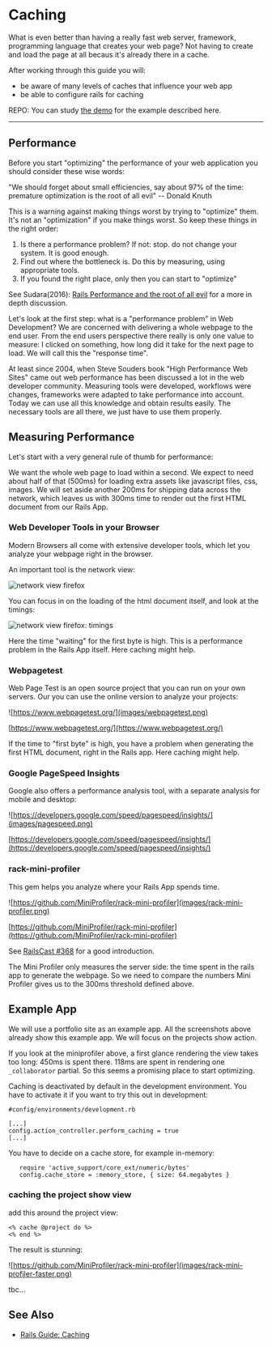 Caching
=======================

What is even better than having a really fast web
server, framework, programming language that creates
your web page?  Not having to create and load the page at all
becaus it's already there in a cache.

After working through this guide you will:

* be aware of many levels of caches that influence your web app
* be able to configure rails for caching


REPO: You can study [the demo](https://shrouded-dawn-29154.herokuapp.com/) for the example described here.

---------------------------------------------------------------------------


Performance
-----------

Before you start "optimizing" the performance of your web application 
you should consider these wise words:

"We should forget about small efficiencies, say about 97% of the time: premature optimization is the root of all evil" -- Donald Knuth

This is a warning against making things worst by trying to "optimize" them.
It's not an "optimization" if you make things worst. So keep these things
in the right order:


1. Is there a performance problem? If not: stop. do not change your system. It is good enough.
2. Find out where the bottleneck is. Do this by measuring, using appropriate tools.
3. If you found the right place, only then you can start to "optimize"

See Sudara(2016): [Rails Performance and the root of all evil](http://blog.scoutapp.com/articles/2016/05/09/rails-performance-and-the-root-of-all-evil) for a more in depth
discussion.


Let's look at the first step: what is a "performance problem" in Web Development?
We are concerned with delivering a whole webpage to the end user. From the end users
perspective there really is only one value to measure: I clicked on something, how long
did it take for the next page to load.  We will call this the "response time".

At least since 2004, when Steve Souders book "High Performance Web Sites" came out
web performance has been discussed a lot in the web developer community. Measuring
tools were developed, workflows were changes, frameworks were adapted to take performance
into account. Today we can use all this knowledge and obtain results easily.  The necessary
tools are all there, we just have to use them properly.

## Measuring Performance

Let's start with a very general rule of thumb for performance:

We want the whole web page to load within a second.  We expect to
need about half of that (500ms) for loading extra assets like
javascript files, css, images.  We will set aside another 200ms for
shipping data across the network, which leaves us with 300ms time to
render out the first HTML document from our Rails App.


### Web Developer Tools in your Browser

Modern Browsers all come with extensive developer tools, which let you
analyze your webpage right in the browser.

An important tool is the network view:

![network view firefox](images/network-view-firefox.png)

You can focus in on the loading of the html document itself,
and look at the timings:

![network view firefox: timings](images/network-timings.png)

Here the time "waiting" for the first byte is high.
This is a performance problem in the Rails App itself. Here
caching might help.

### Webpagetest

Web Page Test is an open source project that you can run on your own servers.
Our you can use the online version to analyze your projects:


![https://www.webpagetest.org/](images/webpagetest.png)


[https://www.webpagetest.org/](https://www.webpagetest.org/)

If the time to "first byte" is high, you have a problem when generating
the first HTML document, right in the Rails app.  Here caching might help.


### Google PageSpeed Insights

Google also offers a performance analysis tool, with
a separate analysis for mobile and desktop:


![https://developers.google.com/speed/pagespeed/insights/](images/pagespeed.png)


[https://developers.google.com/speed/pagespeed/insights/](https://developers.google.com/speed/pagespeed/insights/)



### rack-mini-profiler

This gem helps you analyze where your Rails App spends time.

![https://github.com/MiniProfiler/rack-mini-profiler](images/rack-mini-profiler.png)


[https://github.com/MiniProfiler/rack-mini-profiler](https://github.com/MiniProfiler/rack-mini-profiler)

See [RailsCast #368](http://railscasts.com/episodes/368-miniprofiler?view=asciicast) for a good introduction.

The Mini Profiler only measures the server side: the time spent in the rails app to generate
the webpage.  So we need to compare the numbers Mini Profiler gives us to the
300ms threshold defined above.



## Example App

We will use a portfolio site as an example app.  All the screenshots
above already show this example app.  We will focus on the projects show action.

If you look at the miniprofiler above, a first glance rendering
the view takes too long: 450ms is spent there.
118ms are spent in rendering one `_collaborator` partial.  So this seems a promising
place to start optimizing.

Caching is deactivated by default in the development environment. 
You have to activate it if you want to try this out in development:


```
#config/environments/development.rb

[...]
config.action_controller.perform_caching = true
[...]
```

You have to decide on a cache store, for example in-memory:


```
   require 'active_support/core_ext/numeric/bytes'
   config.cache_store = :memory_store, { size: 64.megabytes }
```


### caching the project show view


add this around the project view:

```
<% cache @project do %>
<% end %>
```

The result is stunning:

![https://github.com/MiniProfiler/rack-mini-profiler](images/rack-mini-profiler-faster.png)


tbc...

See Also
--------

* [Rails Guide: Caching](http://guides.rubyonrails.org/caching_with_rails.html)
